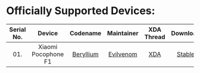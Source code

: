 Officially Supported Devices:
=============================

|Serial No. | Device                           | Codename                                                                     			 | Maintainer                                                 | XDA Thread                                                       | Download                                                                                                                                                                      |
|:---------:| :------------------------------: | :-------------------------------------------------------------------------------------: | :--------------------------------------------------------: | :--------------------------------------------------------------: | :----------------------------------------------------------------------: |
| 01.		| Xiaomi Pocophone F1              | [Beryllium](https://github.com/WrathOS-Devices/) 						 			 | [Evilvenom](http://github.com/ktanay98)                    | [XDA](#SOON) 													 | [Stable](https://sourceforge.net/projects/wrathos/files/beryllium/) 			|
<!-- Note for maintainers: add your devices in alphabetical order by the "Device" column, not "Codename" -->
